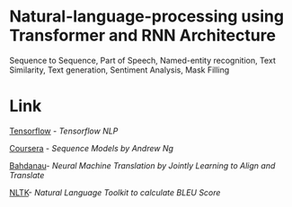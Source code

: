 # Natural-language-processing using Transformer and RNN Architecture
Sequence to Sequence, Part of Speech, Named-entity recognition, Text Similarity, Text generation, Sentiment Analysis, Mask Filling

# Link
[Tensorflow](https://www.tensorflow.org/api_docs) - _Tensorflow NLP_

[Coursera](https://www.coursera.org/learn/nlp-sequence-models) - _Sequence Models by Andrew Ng_

[Bahdanau](https://arxiv.org/abs/1409.0473)- _Neural Machine Translation by Jointly Learning to Align and Translate_

[NLTK](https://www.nltk.org/)- _Natural Language Toolkit to calculate BLEU Score_
